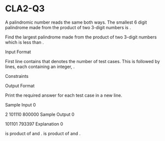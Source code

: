 # CLA2-Q3
A palindromic number reads the same both ways. The smallest 6 digit palindrome made from the product of two 3-digit numbers is .

Find the largest palindrome made from the product of two 3-digit numbers which is less than .

Input Format

First line contains  that denotes the number of test cases. This is followed by  lines, each containing an integer, .

Constraints

Output Format

Print the required answer for each test case in a new line.

Sample Input 0

2
101110
800000
Sample Output 0

101101
793397
Explanation 0

 is product of  and .
 is product of  and .
